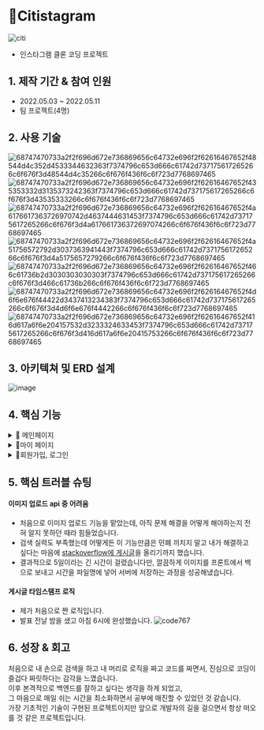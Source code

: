 # 📌Citistagram

![citi](https://user-images.githubusercontent.com/104334219/186140240-bba26bbc-77a3-475c-bbba-fb2d6bfd9ede.gif)


- 인스타그램 클론 코딩 프로젝트

## 1. 제작 기간 & 참여 인원
- 2022.05.03 ~ 2022.05.11
- 팀 프로젝트(4명)

## 2. 사용 기술

![68747470733a2f2f696d672e736869656c64732e696f2f62616467652f48544d4c352d4533344632363f7374796c653d666c61742d737175617265266c6f676f3d48544d4c35266c6f676f436f6c6f723d7768697465](https://user-images.githubusercontent.com/100769423/166452723-565e4f8e-8ed5-40c7-b41e-e71a7fd636cf.svg)
![68747470733a2f2f696d672e736869656c64732e696f2f62616467652f435353332d3135373242363f7374796c653d666c61742d737175617265266c6f676f3d43535333266c6f676f436f6c6f723d7768697465](https://user-images.githubusercontent.com/100769423/166452778-6bf21e33-989f-4759-93ef-dbb0862fffee.svg)
![68747470733a2f2f696d672e736869656c64732e696f2f62616467652f4a6176617363726970742d4637444631453f7374796c653d666c61742d737175617265266c6f676f3d4a617661736372697074266c6f676f436f6c6f723d7768697465](https://user-images.githubusercontent.com/100769423/166452783-bb2e89d4-fb58-48fe-86c5-d639d495602f.svg)
![68747470733a2f2f696d672e736869656c64732e696f2f62616467652f4a51756572792d3037363941443f7374796c653d666c61742d737175617265266c6f676f3d4a5175657279266c6f676f436f6c6f723d7768697465](https://user-images.githubusercontent.com/100769423/166452788-1665e841-a475-4170-97b8-374d2f88f1d3.svg)
![68747470733a2f2f696d672e736869656c64732e696f2f62616467652f466c61736b2d3030303030303f7374796c653d666c61742d737175617265266c6f676f3d466c61736b266c6f676f436f6c6f723d7768697465](https://user-images.githubusercontent.com/100769423/166452818-ab80154e-ed6e-421b-97b9-feccb48dbff7.svg)
![68747470733a2f2f696d672e736869656c64732e696f2f62616467652f4d6f6e676f44422d3437413234383f7374796c653d666c61742d737175617265266c6f676f3d4d6f6e676f4442266c6f676f436f6c6f723d7768697465](https://user-images.githubusercontent.com/100769423/166452826-c3351d4e-167c-4a76-b308-86addc8ca5b8.svg)
![68747470733a2f2f696d672e736869656c64732e696f2f62616467652f416d617a6f6e204157532d3233324633453f7374796c653d666c61742d737175617265266c6f676f3d416d617a6f6e20415753266c6f676f436f6c6f723d7768697465](https://user-images.githubusercontent.com/100769423/166452833-ebd8d65a-adcc-44c0-9ced-45d1856df862.svg)

## 3. 아키텍쳐 및 ERD 설계

![image](https://user-images.githubusercontent.com/100769423/167077920-e6ff091a-7b7d-4ce8-b167-aa81824fa37d.png)

## 4. 핵심 기능
<details close>
  <summary>📌 메인페이지 </summary>
  * 게시물, 댓글 CRUD <br>
  * 좋아요<br>
  * 업로드 시간 표시
  * 랜덤 추천 친구 기능
</details>
<details close>
  <summary>📌마이 페이지</summary>
  * 팔로우 / 취소
  * 신고 기능
</details>
<details close>
  <summary>📌회원가입, 로그인</summary>
</details>


## 5. 핵심 트러블 슈팅

#### 이미지 업로드 api 중 어려움
* 처음으로 이미지 업로드 기능을 맡았는데, 아직 문제 해결을 어떻게 해야하는지 전혀 알지 못하던 때라 힘들었습니다. 
* 검색 실력도 부족했는데 어떻게든 이 기능만큼은 민폐 끼치지 말고 내가 해결하고 싶다는 마음에 [stackoverflow에 게시글](https://stackoverflow.com/questions/72134647/how-to-send-form-data-to-mongodb-using-flask)을 올리기까지 했습니다. 
* 결과적으로 5일이라는 긴 시간이 걸렸습니다만, 깔끔하게 이미지를 프론트에서 백으로 보내고 시간을 파일명에 넣어 서버에 저장하는 과정을 성공해냈습니다.


#### 게시글 타임스탬프 로직
* 제가 처음으로 짠 로직입니다.
* 발표 전날 밤을 샜고 아침 6시에 완성했습니다.
![code767](https://user-images.githubusercontent.com/104334219/186159646-1b4088a9-1879-4072-bc84-2a7d32656486.png)


## 6. 성장 & 회고
처음으로 내 손으로 검색을 하고 내 머리로 로직을 짜고 코드를 짜면서, 진심으로 코딩이 즐겁다 짜릿하다는 감각을 느꼈습니다. <br>
이후 본격적으로 백엔드를 잘하고 싶다는 생각을 하게 되었고,<br> 
그 마음으로 매일 쉬는 시간을 최소화하면서 공부에 매진할 수 있었던 것 같습니다.<br> 
가장 기초적인 기술이 구현된 프로젝트이지만 앞으로 개발자의 길을 걸으면서 항상 떠오를 것 같은 프로젝트입니다.
